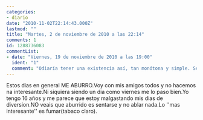 ```yaml
---
categories:
- diario
date: "2010-11-02T22:14:43.000Z"
lastmod: ""
title: "Martes, 2 de noviembre de 2010 a las 22:14"
comments: 1
id: 1288736083
commentList:
- date: "Viernes, 19 de noviembre de 2010 a las 19:00"
  ident: "1"
  comment: "Odiaría tener una existencia así, tan monótona y simple. Será que no hay cosas que hacer, el mundo que nos rodea estemos donde estemos es de lo más interesante (aunque claro yo me conformo con poco), desde mi punto de vista. No creo que fumar sea interesante ni mucho menos papilas gustativas jodidas, pulmones jodidos, dependencia a la nicotina...  \nNo se es \'\'mayor\'\' ni \'\'guay\'\' por fumar."
---
```


Estos dias en general ME ABURRO.Voy con mis amigos todos y no hacemos na interesante.Ni siquiera siendo un dia como viernes me lo paso bien.Yo tengo 16 años y me parece que estoy malgastando mis dias de diversion.NO veais que aburrido es sentarse y no ablar nada.Lo  \'\'mas interesante\'\'  es fumar(tabaco claro).